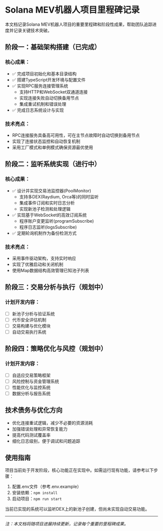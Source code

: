 # Solana MEV机器人项目里程碑记录

本文档记录Solana MEV机器人项目的重要里程碑和阶段性成果，帮助团队追踪进度并记录关键技术突破。

## 阶段一：基础架构搭建（已完成）

### 核心成果：
- ✅ 完成项目初始化和基本目录结构
- ✅ 搭建TypeScript开发环境与配置文件
- ✅ 实现RPC服务连接管理系统
  - 支持HTTP和WebSocket双通道连接
  - 实现连接失败自动切换备用节点
  - 集成重试机制和错误处理
- ✅ 完成日志系统设计与实现

### 技术亮点：
- RPC连接服务具备高可用性，可在主节点故障时自动切换到备用节点
- 实现了连接状态监控和自动恢复机制
- 采用工厂模式和单例模式确保资源最优使用

## 阶段二：监听系统实现（进行中）

### 核心成果：
- ✅ 设计并实现交易池监控器(PoolMonitor)
  - 支持多DEX(Raydium, Orca等)的同时监听
  - 集成事件订阅和实时日志分析
  - 实现新池子检测和处理逻辑
- ✅ 实现基于WebSocket的高效订阅系统
  - 程序账户变更监听(programSubscribe)
  - 程序日志监听(logsSubscribe)
- ✅ 定期轮询机制作为备份检测方式

### 技术亮点：
- 采用事件驱动架构，支持实时响应
- 实现了优雅启动和关闭机制
- 使用Map数据结构高效管理已知池子列表

## 阶段三：交易分析与执行（规划中）

### 计划开发内容：
- [ ] 新池子分析与验证系统
- [ ] 代币安全评估机制
- [ ] 交易构建与优化模块
- [ ] 自动交易执行系统

## 阶段四：策略优化与风控（规划中）

### 计划开发内容：
- [ ] 自适应交易策略框架
- [ ] 风险控制与资金管理系统
- [ ] 性能优化与监控系统
- [ ] 数据分析与报告系统

## 技术债务与优化方向

- 优化连接重试逻辑，减少不必要的资源消耗
- 加强错误处理和异常恢复能力
- 提高代码测试覆盖率
- 细化日志级别，便于调试和问题追踪

## 使用指南

项目当前处于开发阶段，核心功能正在实现中。如需运行现有功能，请参考以下步骤：

1. 配置.env文件（参考.env.example）
2. 安装依赖：`npm install`
3. 启动项目：`npm run start`

当前已实现的系统可以监听DEX上的新池子创建，但尚未实现自动交易功能。

---

*注：本文档将随项目进展持续更新，记录每个重要的里程碑成果。* 